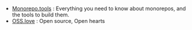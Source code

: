- [Monorepo.tools](https://monorepo.tools) : Everything you need to know about monorepos, and the tools to build them.
- [OSS.love](https://oss.love/) : Open source,  Open hearts